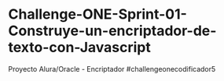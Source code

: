 # Challenge-ONE-Sprint-01-Construye-un-encriptador-de-texto-con-Javascript
Proyecto Alura/Oracle - Encriptador #challengeonecodificador5
